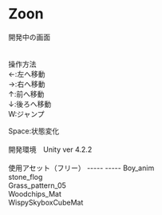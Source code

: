 ﻿Zoon
====
開発中の画面 <br>
<br>
<br>
操作方法<br>
←:左へ移動<br>
→:右へ移動<br>
↑:前へ移動<br>
↓:後ろへ移動<br>
W:ジャンプ<br>

Space:状態変化
<br>
<br>
開発環境　Unity ver 4.2.2<br>
<br>
使用アセット（フリー） ----- ----- 
Boy_anim<br>
stone_flog<br>
Grass_pattern_05<br>
Woodchips_Mat<br>
WispySkyboxCubeMat<br>